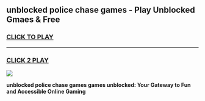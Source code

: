 
## unblocked police chase games - Play Unblocked Gmaes & Free
<h3>
<a href="https://news.freeplayer.one?title=unblocked_police_chase_games&ref=23F">CLICK TO PLAY</a></h3>
<hr>

<h3>
<a href="https://news.freeplayer.one?title=unblocked_police_chase_games&ref=23F">CLICK 2 PLAY</a>
  
</h3>

<a href="https://news.freeplayer.one?title=unblocked_police_chase_games&ref=23F/"><img src="https://clearcache.store/games.png"></a>


**unblocked police chase games games unblocked: Your Gateway to Fun and Accessible Online Gaming**
